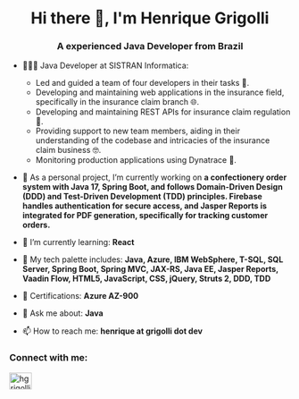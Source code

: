 <h1 align="center">Hi there 👋, I'm Henrique Grigolli</h1>
<h3 align="center">A experienced Java Developer from Brazil</h3>

- 👨🏻‍💻 Java Developer at SISTRAN Informatica:
  - Led and guided a team of four developers in their tasks 🤝.
  - Developing and maintaining web applications in the insurance field, specifically in the insurance claim branch 🌐.
  - Developing and maintaining REST APIs for insurance claim regulation 🚀.
  - Providing support to new team members, aiding in their understanding of the codebase and intricacies of the insurance claim business 🤓.
  - Monitoring production applications using Dynatrace 🔄.

- 🔭 As a personal project, I’m currently working on **a confectionery order system with Java 17, Spring Boot, and follows Domain-Driven Design (DDD) and Test-Driven Development (TDD) principles. Firebase handles authentication for secure access, and Jasper Reports is integrated for PDF generation, specifically for tracking customer orders.**

- 🌱 I’m currently learning: **React**

- 🎨 My tech palette includes: **Java, Azure, IBM WebSphere, T-SQL, SQL Server, Spring Boot, Spring MVC, JAX-RS, Java EE, Jasper Reports, Vaadin Flow, HTML5, JavaScript, CSS, jQuery, Struts 2, DDD, TDD**

- 🌟 Certifications: **Azure AZ-900**

- 💬 Ask me about: **Java**

- 📫 How to reach me: **henrique at grigolli dot dev**

<h3 align="left">Connect with me:</h3>
<p align="left">
<a href="https://linkedin.com/in/hgrigolli" target="blank"><img align="center" src="https://raw.githubusercontent.com/rahuldkjain/github-profile-readme-generator/master/src/images/icons/Social/linked-in-alt.svg" alt="hgrigolli" height="30" width="40" /></a>
</p>
